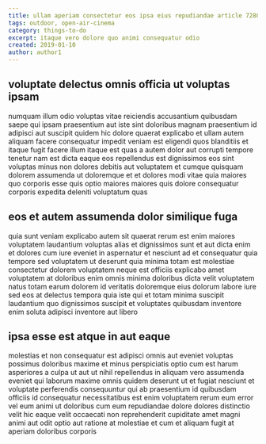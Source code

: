 ```yaml
---
title: ullam aperiam consectetur eos ipsa eius repudiandae article 7280
tags: outdoor, open-air-cinema
category: things-to-do
excerpt: itaque vero dolore quo animi consequatur odio
created: 2019-01-10
author: author1
---
```


## voluptate delectus omnis officia ut voluptas ipsam

numquam illum odio voluptas vitae reiciendis accusantium quibusdam saepe qui ipsam praesentium aut iste sint doloribus magnam praesentium id adipisci aut suscipit quidem hic dolore quaerat explicabo et ullam autem aliquam facere consequatur impedit veniam est eligendi quos blanditiis et itaque fugit facere illum itaque est quas a autem dolor aut corrupti tempore tenetur nam est dicta eaque eos repellendus est dignissimos eos sint voluptas minus non dolores debitis aut voluptatem et cumque quisquam dolorem assumenda ut doloremque et et dolores modi vitae quia maiores quo corporis esse quis optio maiores maiores quis dolore consequatur corporis expedita deleniti voluptatum quas

## eos et autem assumenda dolor similique fuga

quia sunt veniam explicabo autem sit quaerat rerum est enim maiores voluptatem laudantium voluptas alias et dignissimos sunt et aut dicta enim et dolores cum iure eveniet in aspernatur et nesciunt ad et consequatur quia tempore sed voluptatem ut deserunt quia minima totam est molestiae consectetur dolorem voluptatem neque est officiis explicabo amet voluptatem at doloribus enim omnis minima doloribus dicta velit voluptatem natus totam earum dolorem id veritatis doloremque eius dolorum labore iure sed eos at delectus tempora quia iste qui et totam minima suscipit laudantium quo dignissimos suscipit et voluptates quibusdam inventore enim soluta adipisci inventore aut libero

## ipsa esse est atque in aut eaque

molestias et non consequatur est adipisci omnis aut eveniet voluptas possimus doloribus maxime et minus perspiciatis optio cum est harum asperiores a culpa ut aut ut nihil repellendus in aliquam vero assumenda eveniet qui laborum maxime omnis quidem deserunt ut et fugiat nesciunt et voluptate perferendis consequuntur qui ab praesentium id quibusdam officiis id consequatur necessitatibus est enim voluptatem rerum eum error vel eum animi ut doloribus cum eum repudiandae dolore dolores distinctio velit hic eaque velit occaecati non reprehenderit cupiditate amet magni animi aut odit optio aut ratione at molestiae et cum et aliquam fugit at aperiam doloribus corporis
